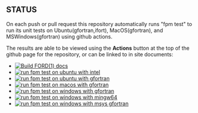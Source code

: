 ## STATUS

On each push or pull request this repository automatically runs "fpm
test" to run its unit tests on Ubuntu(gfortran,ifort), MacOS(gfortran),
and MSWindows(gfortran) using github actions.

The results are able to be viewed using the **Actions** button at the
top of the github page for the repository, or can be linked to in site
documents:

+ [![Build FORD(1) docs](https://github.com/urbanjost/M_random/actions/workflows/deploy_api_docs.yml/badge.svg)](https://github.com/urbanjost/M_random/actions/workflows/deploy_api_docs.yml)
+ [![run fpm test on ubuntu with intel](https://github.com/urbanjost/M_random/actions/workflows/test_intel_ubuntu.yml/badge.svg)](https://github.com/urbanjost/M_random/actions/workflows/test_intel_ubuntu.yml)
+ [![run fpm test on ubuntu with gfortran](https://github.com/urbanjost/M_random/actions/workflows/test_gfortran_ubuntu.yml/badge.svg)](https://github.com/urbanjost/M_random/actions/workflows/test_gfortran_ubuntu.yml)
+ [![run fpm test on macos with gfortran](https://github.com/urbanjost/M_random/actions/workflows/test_gfortran_macos.yml/badge.svg)](https://github.com/urbanjost/M_random/actions/workflows/test_gfortran_macos.yml)
+ [![run fpm test on windows with gfortran](https://github.com/urbanjost/M_random/actions/workflows/test_gfortran_windows.yml/badge.svg)](https://github.com/urbanjost/M_random/actions/workflows/test_gfortran_windows.yml)
+ [![run fpm test on windows with mingw64 ](https://github.com/urbanjost/M_random/actions/workflows/test_gfortran_mingw64_windows.yml/badge.svg)](https://github.com/urbanjost/M_random/actions/workflows/test_gfortran_mingw64_windows.yml)
+ [![run fpm test on windows with msys gfortran](https://github.com/urbanjost/M_random/actions/workflows/test_gfortran_msys_windows.yml/badge.svg)](https://github.com/urbanjost/M_random/actions/workflows/test_gfortran_msys_windows.yml)
